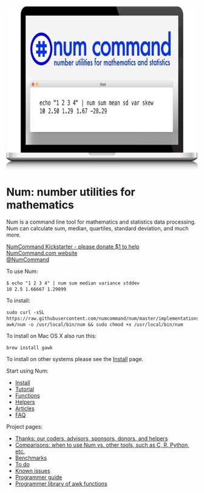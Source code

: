 <img width="750" height="430" src="assets/images/splash/splash-750x430.jpg" />

# Num: number utilities for mathematics

Num is a command line tool for mathematics and statistics data processing.
<br>Num can calculate sum, median, quartiles, standard deviation, and much more.

<a href="https://www.kickstarter.com/projects/joelparkerhenderson/num-number-utilities-for-mathematics">NumCommand Kickstarter - please donate $1 to help</a>
<br><a href="http://www.numcommand.com">NumCommand.com website</a>
<br><a href="https://twitter.com/NumCommand">@NumCommand</a>

To use Num:

    $ echo "1 2 3 4" | num sum median variance stddev
    10 2.5 1.66667 1.29099

To install:

    sudo curl -sSL https://raw.githubusercontent.com/numcommand/num/master/implementations/num-awk/num -o /usr/local/bin/num && sudo chmod +x /usr/local/bin/num

To install on Mac OS X also run this:

    brew install gawk

To install on other systems please see the [Install](doc/install.md) page.

Start using Num:

* [Install](doc/install.md)
* [Tutorial](doc/tutorial.md)
* [Functions](doc/functions.md)
* [Helpers](doc/helpers.md)
* [Articles](doc/articles.md)
* [FAQ](doc/faq.md)

Project pages:

* [Thanks: our coders, advisors, sponsors, donors, and helpers](doc/thanks.md)
* [Comparisons: when to use Num vs. other tools, such as C, R, Python, etc.](doc/comparisons.md)
* [Benchmarks](doc/benchmarks.md)
* [To do](doc/todo.md)
* [Known issues](doc/known-issues.md)
* [Programmer guide](doc/programmer-guide.md)
* [Programmer library of awk functions](doc/programmer-library-of-awk-functions.md)
